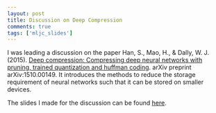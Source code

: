 ```yaml
---
layout: post
title: Discussion on Deep Compression
comments: true
tags: ['mljc_slides']
---
```


I was leading a discussion on the paper Han, S., Mao, H., & Dally, W. J. (2015). [Deep compression: Compressing deep neural networks with pruning, trained quantization and huffman coding](https://arxiv.org/abs/1510.00149). arXiv preprint arXiv:1510.00149. It introduces the methods to reduce the storage requirement of neural networks such that it can be stored on smaller devices.

The slides I made for the discussion can be found [here](https://docs.google.com/presentation/d/1I-NutRXf15iWKEDOmEHgxht5n9m7k5ZeQHivspHYSAw/edit?usp=sharing).